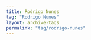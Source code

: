 ```yaml
---
title: Rodrigo Nunes
tag: "Rodrigo Nunes"
layout: archive-tags
permalink: "tag/rodrigo-nunes"
---
```

